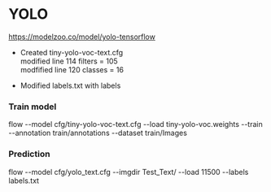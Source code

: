 # YOLO

https://modelzoo.co/model/yolo-tensorflow

* Created tiny-yolo-voc-text.cfg </br>
modified line 114 filters = 105</br>
modfified line 120 classes = 16</br>

* Modified labels.txt with labels

### Train model  

flow --model cfg/tiny-yolo-voc-text.cfg --load tiny-yolo-voc.weights --train --annotation train/annotations --dataset train/Images


### Prediction

 flow --model cfg/yolo_text.cfg --imgdir Test_Text/ --load 11500 --labels labels.txt 
